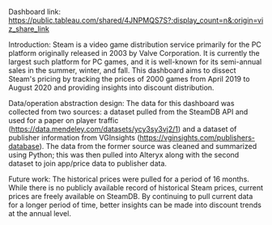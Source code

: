 Dashboard link: https://public.tableau.com/shared/4JNPMQS7S?:display_count=n&:origin=viz_share_link

Introduction: Steam is a video game distribution service primarily for the PC platform originally released in 2003 by Valve Corporation. It is currently the largest such platform for PC games, and it is well-known for its semi-annual sales in the summer, winter, and fall. This dashboard aims to dissect Steam's pricing by tracking the prices of 2000 games from April 2019 to August 2020 and providing insights into discount distribution.

Data/operation abstraction design: The data for this dashboard was collected from two sources: a dataset pulled from the SteamDB API and used for a paper on player traffic (https://data.mendeley.com/datasets/ycy3sy3vj2/1) and a dataset of publisher information from VGInsights (https://vginsights.com/publishers-database). The data from the former source was cleaned and summarized using Python; this was then pulled into Alteryx along with the second dataset to join app/price data to publisher data.

Future work: The historical prices were pulled for a period of 16 months. While there is no publicly available record of historical Steam prices, current prices are freely available on SteamDB. By continuing to pull current data for a longer period of time, better insights can be made into discount trends at the annual level.
